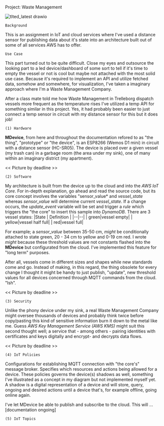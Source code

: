 Project: Waste Management


![tlted_latest drawio](https://user-images.githubusercontent.com/78800629/206994519-94a6e52e-b879-4147-b2f6-d3783c4bdd7e.png)

	Background
	
This is an assignment in IoT and cloud services where I've used a distance sensor for publishing data about it's state into an architecture built out of some of all services AWS has to offer.

    Use Case
    
This part turned out to be quite difficult. Close my eyes and outsource the looking part to a led device/dashboard of some sort to tell if it's time to empty the vessel or not is cool but maybe not attached with the most solid use case. Because it's required to implement an API and utilize fetched data, somehow and somewhere, for visualization, I've taken a imaginary approach where I'm a Waste Management Company.

After a class mate told me how Waste Management in Trelleborg dispatch vessels more frequent as the temperature rises I've utilized a temp API for something similar in this project. Yes, it had probably been easier to just connect a temp sensor in circuit with my distance sensor for this but it does job! 

	(1) Hardware

**MDevice**, from here and throughout the documentation refored to as "the thing", "prototype" or "the device", is an ESP8266 (Wemos D1 mini) in circuit with a distance sensor (HC-SR05). The device is placed over a given vessel (my trash can) in a garbage room (the area under my sink), one of many within an imaginary district (my apartment).

<< Picture by deadline >>

	(2) Software

My architecture is built from the device up to the cloud and into the *AWS IoT Core*. For in-depth explanation, go ahead and read the source code, but its core concept involves the variables "sensor_value* and *vessel_state* whereas *sensor_value* will determine current *vessel_state*. If a change occurs, the *update_event* variable will be set and trigger a *rule* which triggers the "the core" to insert this sample into *DynamoDB*. There are 3 vessel states:
|State | Definition |
|--|--|
|  green|vessel empty|
|  yellow|vessel half full|
|  red|vessel full|

For example; a *sensor_value* between 35-50 cm, *might* be conditionally attached to state green, 20 - 34 cm to yellow and 0-19 cm red. I wrote *might* because these threshold values are not constants flashed into the **MDevice** but configurated from the cloud. I've implemented this feature for "long term" purposes.

After all, vessels come in different sizes and shapes while new standards come and go. Instead of making, in this regard, the thing obsolete for every change I thought it might be handy to just publish, "update", new threshold values for all devices concerned through MQTT commands from the cloud. "Ish".

<< Picture by deadline >>

    (3) Security

Unlike the phony device under my sink, a real Waste Management Company might oversee thousands of devices and probably think twice before copy/pasting this kind of sensitive information burn it down to the metal like me. Guess *AWS Key Management Service (AWS KMS)* might suit this second thought well; a service that - among others - pairing identities with certificates and keys digitally and encrypt- and decrypts data flows.

<< Picture by deadline >>
	
    (4) IoT Policies

Configurations for establishing MQTT connection with "the core's" message broker. Specifies which resources and actions being allowed for a device. These policies governs the device(s) shadows as well, something I've illustrated as a concept in my diagram but not implemented myself yet. A shadow is a digital representation of a device and will store, query, ongoing and desired actions until a device that's, for example offline, going online again.

I've let MDevice be able to publish and subscribe to the cloud. This will ... [documentation ongoing]
<Picture by deadline>

    (5) IoT Topics
